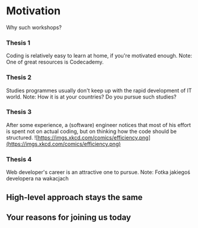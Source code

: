 # Motivation
Why such workshops?

### Thesis 1
Coding is relatively easy to learn at home, if you're motivated enough.
Note:
One of great resources is Codecademy.

### Thesis 2
Studies programmes usually don't keep up with the rapid development of IT world.
Note:
How it is at your countries? Do you pursue such studies?

### Thesis 3
After some experience, a (software) engineer notices that most of his effort is spent not on actual coding, but on thinking how the code should be structured.
![https://imgs.xkcd.com/comics/efficiency.png](https://imgs.xkcd.com/comics/efficiency.png)

### Thesis 4
Web developer's career is an attractive one to pursue.
Note:
Fotka jakiegoś developera na wakacjach

## High-level approach stays the same

## Your reasons for joining us today
